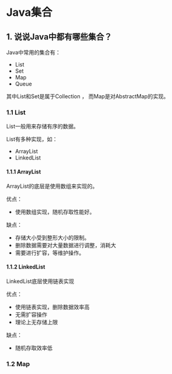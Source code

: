 # Java集合

## 1. 说说Java中都有哪些集合？

Java中常用的集合有：

- List
- Set
- Map
- Queue

其中List和Set是属于Collection ， 而Map是对AbstractMap的实现。

### 1.1 List

List一般用来存储有序的数据。

List有多种实现，如：

- ArrayList
- LinkedList

#### 1.1.1 ArrayList

ArrayList的底层是使用数组来实现的。

优点：

- 使用数组实现，随机存取性能好。

缺点：

- 存储大小受到整形大小的限制。
- 删除数据需要对大量数据进行调整，消耗大
- 需要进行扩容，等维护操作。

#### 1.1.2 LinkedList

LinkedList底层使用链表实现

优点：

- 使用链表实现，删除数据效率高
- 无需扩容操作
- 理论上无存储上限

缺点：

- 随机存取效率低

### 1.2 Map



